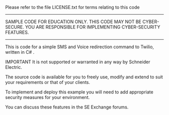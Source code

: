 Please refer to the file LICENSE.txt for terms relating to this code
**********************************************************************
SAMPLE CODE FOR EDUCATION ONLY. THIS CODE MAY NOT BE CYBER-SECURE.
YOU ARE RESPONSIBLE FOR IMPLEMENTING CYBER-SECURITY FEATURES.
**********************************************************************

This is code for a simple SMS and Voice redirection command to Twilio,
written in C# .

IMPORTANT
It is not supported or warranted in any way by Schneider Electric.

The source code is available for you to freely use, modify and extend to 
suit your requirements or that of your clients.

To implement and deploy this example you will need to add appropriate 
security measures for your environment.

You can discuss these features in the SE Exchange forums.


